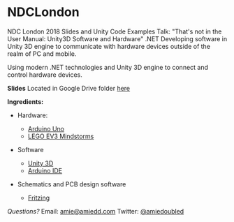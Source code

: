 # NDCLondon
NDC London 2018 Slides and Unity Code Examples
Talk: "That's not in the User Manual: Unity3D Software and Hardware"
.NET
Developing software in Unity 3D engine to communicate with hardware devices outside of the realm of PC and mobile.

Using modern .NET technologies and Unity 3D engine to connect and control hardware devices.

**Slides** 
Located in Google Drive folder [here](https://drive.google.com/file/d/1r6wAUwpG56R9p51Oc9Gz1_0uIcFGRr6R/view?usp=sharing)

**Ingredients:**

* Hardware:
  * [Arduino Uno](https://www.arduino.cc/) 
  * [LEGO EV3 Mindstorms](https://www.lego.com/en-us/mindstorms) 

* Software 
  * [Unity 3D](https://www.unity3d.com/) 
  * [Arduino IDE](https://www.arduino.cc/en/Main/Software) 
  
* Schematics and PCB design software
  * [Fritzing](http://fritzing.org/home/)

*Questions?*
Email: amie@amiedd.com
Twitter: [@amiedoubled](https://twitter.com/amiedoubled)
